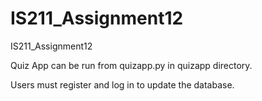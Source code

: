 # IS211_Assignment12
IS211_Assignment12

Quiz App can be run from quizapp.py in quizapp directory. 


Users must register and log in to update the database.
